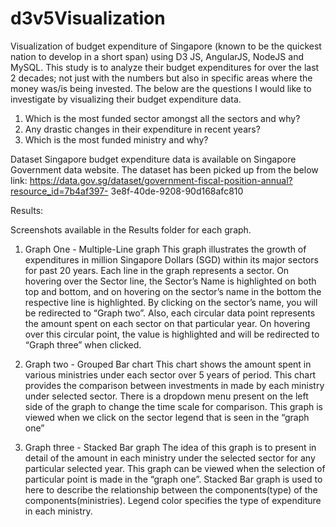 # d3v5Visualization

Visualization of budget expenditure of Singapore (known to be the quickest nation to develop in a short span) using D3 JS, AngularJS, NodeJS and MySQL. This study is to analyze their budget expenditures for over the last 2 decades; not just with the numbers but also in specific areas where the money was/is being invested.
The below are the questions I would like to investigate by visualizing their budget expenditure data.
1) Which is the most funded sector amongst all the sectors and why?
2) Any drastic changes in their expenditure in recent years?
3) Which is the most funded ministry and why?

Dataset
Singapore budget expenditure data is available on Singapore Government data website. The dataset has been picked up from the below link: https://data.gov.sg/dataset/government-fiscal-position-annual?resource_id=7b4af397- 3e8f-40de-9208-90d168afc810

Results:

Screenshots available in the Results folder for each graph.

1. Graph One - Multiple-Line graph
This graph illustrates the growth of expenditures in million Singapore Dollars (SGD) within its major sectors for past 20 years. Each line in the graph represents a sector. On hovering over the Sector line, the Sector’s Name is highlighted on both top and bottom, and on hovering on the sector’s name in the bottom the respective line is highlighted. By clicking on the sector’s name, you will be redirected to “Graph two”.
Also, each circular data point represents the amount spent on each sector on that particular year. On hovering over this circular point, the value is highlighted and will be redirected to “Graph three” when clicked.

2. Graph two - Grouped Bar chart
This chart shows the amount spent in various ministries under each sector over 5 years of period. This chart provides the comparison between investments in made by each ministry under selected sector. There is a dropdown menu present on the left side of the graph to change the time scale for comparison. This graph is viewed when we click on the sector legend that is seen in the “graph one”

3. Graph three - Stacked Bar graph
The idea of this graph is to present in detail of the amount in each ministry under the selected sector for any particular selected year. This graph can be viewed when the selection of particular point is made in the “graph one”. Stacked Bar graph is used to here to describe the relationship between the components(type) of the components(ministries). Legend color specifies the type of expenditure in each ministry.
